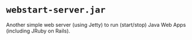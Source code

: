 # `webstart-server.jar`

Another simple web server (using Jetty) to run (start/stop) Java Web Apps (including JRuby on Rails).
